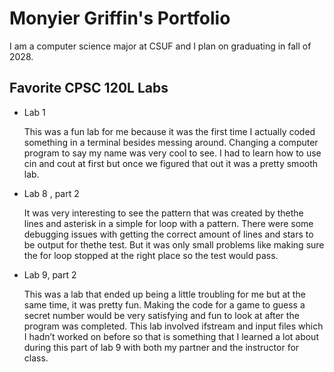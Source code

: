 
# Monyier Griffin's Portfolio

I am a computer science major at CSUF and I plan on graduating in fall of 2028.

## Favorite CPSC 120L Labs

* Lab 1

    This was a fun lab for me because it was the first time I actually coded something in a terminal besides messing around. Changing a computer program to say my name was very cool to see. I had to learn how to use cin and cout at first but once we figured that out it was a pretty smooth lab. 

* Lab 8 , part 2

    It was very interesting to see the pattern that was created by thethe lines and asterisk in a simple for loop with a pattern. There were some debugging issues with getting the correct amount of lines and stars to be output for thethe test. But it was only small problems like making sure the for loop stopped at the right place so the test would pass. 

* Lab 9, part 2

    This was a lab that ended up being a little troubling for me but at the same time, it was pretty fun. Making the code for a game to guess a secret number would be very satisfying and fun to look at after the program was completed. This lab involved ifstream and input files which I hadn’t worked on before so that is something that I learned a lot about during this part of lab 9 with both my partner and the instructor for class. 
